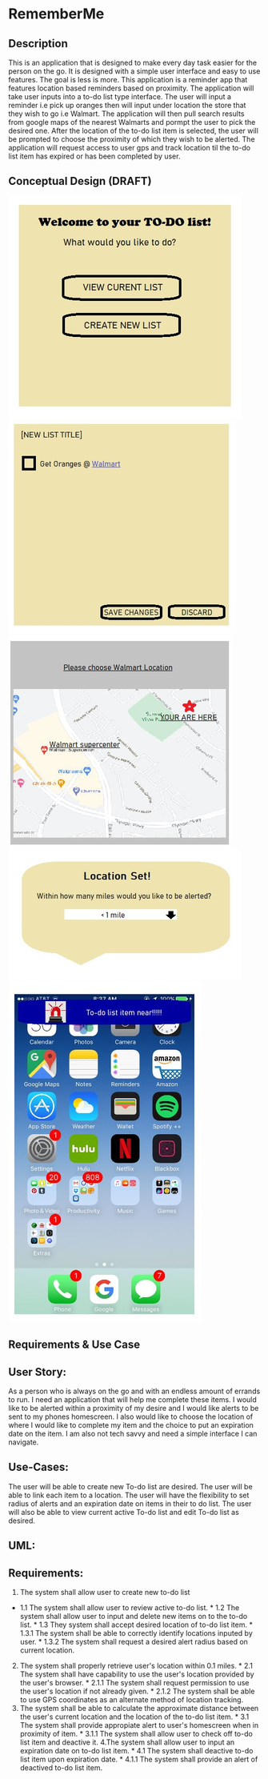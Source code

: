 # RememberMe

## Description
This is an application that is designed to make every day task easier for the person on the go. It is designed with a simple user interface and easy to use features. The goal is less is more. This application is a reminder app that features location based reminders based on proximity. The application will take user inputs into a to-do list type interface. The user will input a reminder i.e pick up oranges then will input under location the store that they wish to go i.e Walmart. The application will then pull search results from google maps of the nearest Walmarts and pormpt the user to pick the desired one. After the location of the to-do list item is selected, the user will be prompted to choose the proximity of which they wish to be alerted. The application will request access to user gps and track location til the to-do list item has expired or has been completed by user.

## Conceptual Design (DRAFT)
![Alt Text](https://github.com/Syndikin/RememberMe/blob/main/WireFrame1.JPG)
![Alt Text](https://github.com/Syndikin/RememberMe/blob/main/WireFrame2.JPG)
![Alt Text](https://github.com/Syndikin/RememberMe/blob/main/WireFrame3.JPG)
![Alt Text](https://github.com/Syndikin/RememberMe/blob/main/WireFrame4.JPG)
![Alt Text](https://github.com/Syndikin/RememberMe/blob/main/WireFrame5.JPG)

## Requirements & Use Case

## User Story:
As a person who is always on the go and with an endless amount of errands to run. 
I need an application that will help me complete these items.  I would like to be alerted within a proximity of my desire and I would like alerts to be sent to my phones homescreen. I also would like to choose the location of  where I would like to complete my item and the choice to put an expiration date on the item.
I am also not tech savvy and need a simple interface I can navigate.

## Use-Cases:
The user will be able to create new To-do list are desired. The user will be able to link each item to a location. 
The user will have the flexibility to set radius of alerts and an expiration date on items in their to do list. 
The user will also be able to view current active To-do list and edit To-do list as desired.

## UML: 

## Requirements:

 1. The system shall allow user to create new to-do list
 * 1.1 The system shall allow user to review active to-do list.
           * 1.2 The system shall allow user to input and delete new items on to the to-do list.
           * 1.3 They system shall accept desired location of to-do list item.
                  * 1.3.1 The system shall be able to correctly identify locations inputed by user. 
                  * 1.3.2 The system shall request a desired alert radius based on current location.
 2. The system shall properly retrieve user's location within 0.1 miles.
            * 2.1 The system shall have capability to use the user's location provided by the user's browser.
                    * 2.1.1 The system shall request permission to use the user's location if not already given.
                    * 2.1.2 The system shall be able to use GPS coordinates as an alternate method of location tracking. 
 3. The system shall be able to calculate the approximate distance between the user's current location and the location of the to-do list item.
           * 3.1 The system shall provide appropiate alert to user's homescreen when in proximity of item.
                   * 3.1.1  The system shall allow user to check off to-do list item and deactive it.
 4.The system shall allow user to input an expiration date on to-do list item.
           * 4.1 The system shall deactive to-do list item upon expiration date.
                   * 4.1.1 The system shall provide an alert of deactived to-do list item.
 
